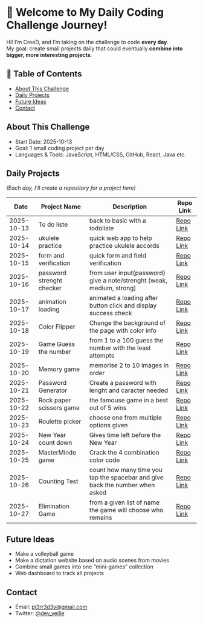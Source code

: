 # 👋 Welcome to My Daily Coding Challenge Journey!

Hi! I’m CreeD, and I’m taking on the challenge to code **every day**.  
My goal: create small projects daily that could eventually **combine into bigger, more interesting projects**.  

## 📖 Table of Contents
- [About This Challenge](#about-this-challenge)
- [Daily Projects](#daily-projects)
- [Future Ideas](#future-ideas)
- [Contact](#contact)

## About This Challenge
- Start Date: 2025-10-13  
- Goal: 1 small coding project per day  
- Languages & Tools: JavaScript, HTML/CSS, GitHub, React, Java etc.

## Daily Projects
*(Each day, I’ll create a repository for a project here)*

| Date       | Project Name | Description | Repo Link |
|-----------|--------------|------------|-----------|
| 2025-10-13 | To do liste | back to basic with a todoliste | [Repo Link](https://github.com/GitDailyChallenge/GitDailyN1---13_10_2025) |
| 2025-10-14 | ukulele practice | quick web app to help practice ukulele accords | [Repo Link](https://github.com/GitDailyChallenge/GitDailyN2---14_10_2025) |
| 2025-10-15 | form and verification | quick form and field verification | [Repo Link](https://github.com/GitDailyChallenge/GitDailyChallenge-GitDailyN3---15_10_2025) |
| 2025-10-16 | password strenght checker | from user input(password) give a note/strenght (weak, medium, strong) | [Repo Link](https://github.com/GitDailyChallenge/GitDailyN4---16_10_2025) |
| 2025-10-17 | animation loading | animated a loading after button click and display success check | [Repo Link](https://github.com/GitDailyChallenge/GitDailyN5---17_10_2025) |
| 2025-10-18 | Color Flipper | Change the background of the page with color info | [Repo Link](https://github.com/GitDailyChallenge/GitDailyN6---18_10_2025) |
| 2025-10-19 | Game Guess the number | from 1 to a 100 guess the number with the least attempts | [Repo Link](https://github.com/GitDailyChallenge/GitDailyN7---19_10_2025) |
| 2025-10-20 | Memory game | memorise 2 to 10 images in order | [Repo Link](https://github.com/GitDailyChallenge/GitDailyN8---20_10_2025) |
| 2025-10-21 | Password Generator | Create a password with lenght and caracter needed | [Repo Link](https://github.com/GitDailyChallenge/GitDailyN9---21_10_2025) |
| 2025-10-22 | Rock paper scissors game | the famouse game in a best out of 5 wins | [Repo Link](https://github.com/GitDailyChallenge/GitDailyN10---22_10_2025) |
| 2025-10-23 | Roulette picker | choose one from multiple options given | [Repo Link](https://github.com/GitDailyChallenge/GitDailyN11--23_10_2025) |
| 2025-10-24 | New Year count down | Gives time left before the New Year | [Repo Link](https://github.com/GitDailyChallenge/GitDailyN12---24_10_2025) |
| 2025-10-25 | MasterMinde game | Crack the 4 combination color code  | [Repo Link](https://github.com/GitDailyChallenge/GitDailyN13---25_10_2025) |
| 2025-10-26 | Counting Test | count how many time you tap the spacebar and give back the number when asked  | [Repo Link](https://github.com/GitDailyChallenge/GitDailyN14-26_10_2025) |
| 2025-10-27 | Elimination Game | from a given list of name the game will choose who remains | [Repo Link](https://github.com/GitDailyChallenge/GitDailyN15--27_10_2025) |



## Future Ideas
- Make a volleyball game
- Make a dictation website based on audio scenes from movies
- Combine small games into one “mini-games” collection  
- Web dashboard to track all projects

## Contact
- Email: pi3rr3d3v@gmail.com  
- Twitter: [@dev_veille](https://x.com/dev_veille)
